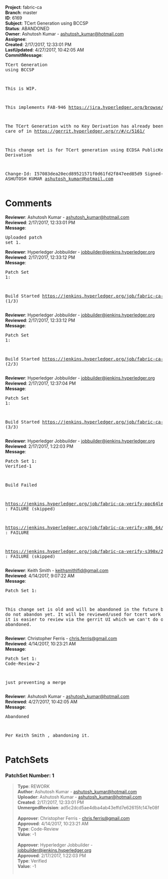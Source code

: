 <strong>Project</strong>: fabric-ca<br><strong>Branch</strong>: master<br><strong>ID</strong>: 6169<br><strong>Subject</strong>: TCert Generation using BCCSP<br><strong>Status</strong>: ABANDONED<br><strong>Owner</strong>: Ashutosh Kumar - ashutosh_kumar@hotmail.com<br><strong>Assignee</strong>:<br><strong>Created</strong>: 2/17/2017, 12:33:01 PM<br><strong>LastUpdated</strong>: 4/27/2017, 10:42:05 AM<br><strong>CommitMessage</strong>:<br><pre>TCert Generation using BCCSP

This is WIP.

This implements FAB-946
https://jira.hyperledger.org/browse/FAB-946

The TCert Generation with no Key Derivation
has already been taken care of in
https://gerrit.hyperledger.org/r/#/c/5161/

This change set is for TCert generation using
ECDSA PublicKey Key Derivation

Change-Id: I57083dea20ecd89521571f0d61fd2f847eed85d9
Signed-off-by: ASHUTOSH KUMAR <ashutosh_kumar@hotmail.com>
</pre><h1>Comments</h1><strong>Reviewer</strong>: Ashutosh Kumar - ashutosh_kumar@hotmail.com<br><strong>Reviewed</strong>: 2/17/2017, 12:33:01 PM<br><strong>Message</strong>: <pre>Uploaded patch set 1.</pre><strong>Reviewer</strong>: Hyperledger Jobbuilder - jobbuilder@jenkins.hyperledger.org<br><strong>Reviewed</strong>: 2/17/2017, 12:33:12 PM<br><strong>Message</strong>: <pre>Patch Set 1:

Build Started https://jenkins.hyperledger.org/job/fabric-ca-verify-ppc64le/207/ (1/3)</pre><strong>Reviewer</strong>: Hyperledger Jobbuilder - jobbuilder@jenkins.hyperledger.org<br><strong>Reviewed</strong>: 2/17/2017, 12:33:12 PM<br><strong>Message</strong>: <pre>Patch Set 1:

Build Started https://jenkins.hyperledger.org/job/fabric-ca-verify-s390x/211/ (2/3)</pre><strong>Reviewer</strong>: Hyperledger Jobbuilder - jobbuilder@jenkins.hyperledger.org<br><strong>Reviewed</strong>: 2/17/2017, 12:37:04 PM<br><strong>Message</strong>: <pre>Patch Set 1:

Build Started https://jenkins.hyperledger.org/job/fabric-ca-verify-x86_64/208/ (3/3)</pre><strong>Reviewer</strong>: Hyperledger Jobbuilder - jobbuilder@jenkins.hyperledger.org<br><strong>Reviewed</strong>: 2/17/2017, 1:22:03 PM<br><strong>Message</strong>: <pre>Patch Set 1: Verified-1

Build Failed 

https://jenkins.hyperledger.org/job/fabric-ca-verify-ppc64le/207/ : FAILURE (skipped)

https://jenkins.hyperledger.org/job/fabric-ca-verify-x86_64/208/ : FAILURE

https://jenkins.hyperledger.org/job/fabric-ca-verify-s390x/211/ : FAILURE (skipped)</pre><strong>Reviewer</strong>: Keith Smith - keithsmithlfid@gmail.com<br><strong>Reviewed</strong>: 4/14/2017, 9:07:22 AM<br><strong>Message</strong>: <pre>Patch Set 1:

This change set is old and will be abandoned in the future but please do not abandon yet.  It will be reviewed/used for tcert work in v1.1 and it is easier to review via the gerrit UI which we can't do once it is abandoned.</pre><strong>Reviewer</strong>: Christopher Ferris - chris.ferris@gmail.com<br><strong>Reviewed</strong>: 4/14/2017, 10:23:21 AM<br><strong>Message</strong>: <pre>Patch Set 1: Code-Review-2

just preventing a merge</pre><strong>Reviewer</strong>: Ashutosh Kumar - ashutosh_kumar@hotmail.com<br><strong>Reviewed</strong>: 4/27/2017, 10:42:05 AM<br><strong>Message</strong>: <pre>Abandoned

Per Keith Smith , abandoning it.</pre><h1>PatchSets</h1><h3>PatchSet Number: 1</h3><blockquote><strong>Type</strong>: REWORK<br><strong>Author</strong>: Ashutosh Kumar - ashutosh_kumar@hotmail.com<br><strong>Uploader</strong>: Ashutosh Kumar - ashutosh_kumar@hotmail.com<br><strong>Created</strong>: 2/17/2017, 12:33:01 PM<br><strong>UnmergedRevision</strong>: ad5c2dcd5ae4dba4ab43effd7e62615fc147e08f<br><br><strong>Approver</strong>: Christopher Ferris - chris.ferris@gmail.com<br><strong>Approved</strong>: 4/14/2017, 10:23:21 AM<br><strong>Type</strong>: Code-Review<br><strong>Value</strong>: -1<br><br><strong>Approver</strong>: Hyperledger Jobbuilder - jobbuilder@jenkins.hyperledger.org<br><strong>Approved</strong>: 2/17/2017, 1:22:03 PM<br><strong>Type</strong>: Verified<br><strong>Value</strong>: -1<br><br></blockquote>